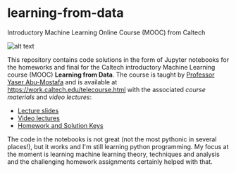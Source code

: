 # learning-from-data
Introductory Machine Learning Online Course (MOOC) from Caltech

![alt text][logo]

[logo]: https://work.caltech.edu/images1/icon.png "course logo"

This repository contains code solutions in the form of Jupyter notebooks for the homeworks and final for the Caltech introductory Machine Learning course (MOOC) **Learning from Data**. The course is taught by [Professor Yaser Abu-Mostafa](https://work.caltech.edu/index.html) and is available at https://work.caltech.edu/telecourse.html with the associated *course materials* and *video lectures*:

* [Lecture slides](https://work.caltech.edu/lectures.html)
* [Video lectures](http://www.youtube.com/playlist?list=PLD63A284B7615313A)
* [Homework and Solution Keys](https://work.caltech.edu/homeworks.html)

The code in the notebooks is not great (not the most pythonic in several places!), but it works and I'm still learning python programming. My focus at the moment is learning machine learning theory, techniques and analysis and the challenging homework assignments certainly helped with that.

